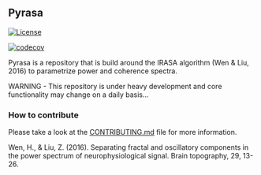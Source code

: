 ## Pyrasa

[![License](https://img.shields.io/badge/License-BSD_2--Clause-orange.svg)](https://opensource.org/licenses/BSD-2-Clause)

[![codecov](https://codecov.io/github/schmidtfa/pyrasa/graph/badge.svg?token=4AL4NJUQU6)](https://codecov.io/github/schmidtfa/pyrasa)


Pyrasa is a repository that is build around the IRASA algorithm (Wen & Liu, 2016) to parametrize power and coherence spectra.

WARNING - This repository is under heavy development and core functionality may change on a daily basis...

### How to contribute
Please take a look at the [CONTRIBUTING.md](CONTRIBUTING.md) file for more information.


Wen, H., & Liu, Z. (2016). Separating fractal and oscillatory components in the power spectrum of neurophysiological signal. Brain topography, 29, 13-26.
